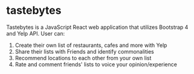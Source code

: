 # tastebytes

Tastebytes is a JavaScript React web application that utilizes Bootstrap 4 and Yelp API. User can:

1. Create their own list of restaurants, cafes and more with Yelp
2. Share their lists with Friends and identify commonalities 
3. Recommend locations to each other from your own list
4. Rate and comment friends' lists to voice your opinion/experience

